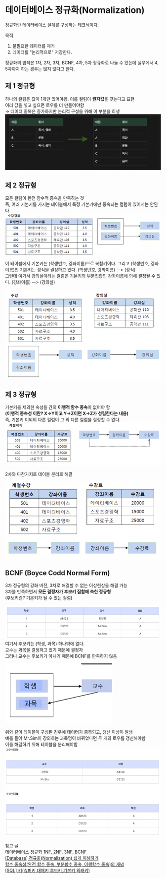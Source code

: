 # 데이터베이스 정규화(Normalization)

정규화란 테이터베이스 설계를 구성하는 테크닉이다.

목적
1. 불필요한 데이터를 제거
2. 데이터를 "논리적으로" 저장한다.

정규화의 법칙은 1차, 2차, 3차, BCNF, 4차, 5차 정규화로 나눌 수 있는데 실무에서 4, 5차까지 하는 경우는 많지 않다고 한다.  


## 제 1 정규형
하나의 컬럼은 값이 1개만 있어야함. 이를 컬럼이 **원자값**을 갖는다고 표현  
여러 값을 넣고 싶으면 로우를 더 만들어야함   
  → 데이터 중복은 증가하지만 논리적 구성을 위해 이 부분을 희생
![img_2.png](img_2.png)


## 제 2 정규형
모든 컬럼이 완전 함수적 종속을 만족하는 것  
즉, 여러 기본키를 가지는 테이블에서 특정 기본키에만 종속되는 컬럼이 있어서는 안된다
![img_8.png](img_8.png)


이 테이블에서 기본키는 (학생번호, 강좌이름)으로 복합키이다. 그리고 (학생번호, 강좌이름)인 기본키는 성적을 결정하고 있다. (학생번호, 강좌이름) --> (성적)  
그런데 여기서 강의실이라는 컬럼은 기본키의 부분집합인 강좌이름에 의해 결정될 수 있다. (강좌이름) --> (강의실)


![img_4.png](img_4.png)


## 제 3 정규형
기본키를 제외한 속성들 간의 **이행적 함수 종속**이 없어야 함  
**(이행적 종속성 이란? X→Y이고 Y→Z이면 X→Z가 성립한다는 내용)**  
즉, 기본키 이외의 다른 컬럼이 그 외 다른 컬럼을 결정할 수 없다. 
![img_7.png](img_7.png)


2차와 마찬가지로 테이블 분리로 해결

![img_9.png](img_9.png)


## BCNF (Boyce Codd Normal Form)
3차 정규형의 강화 버전, 3차로 해결할 수 없는 이상현상을 해결 가능  
3차를 만족하면서 **모든 결정자가 후보키 집합에 속한 정규형**  
(후보키란? 기본키가 될 수 있는 컬럼)
 
![img_10.png](img_10.png)
여기서 후보키는 (학생, 과목) 하나밖에 없다.  
교수는 과목을 결정하고 있기 때문에 결정자  
그러나 교수는 후보키가 아니기 때문에 BCNF를 만족하지 않음

![img_11.png](img_11.png)

위와 같이 테이블이 구성된 경우에 데이터가 중복되고, 갱신 이상이 발생  
예를 들어 Mr.Sim이 강의하는 과목명이 바뀌었다면 두 개의 로우를 갱신해야함  
이를 해결하기 위해 테이블을 분리해야함
![img_12.png](img_12.png)

참고 글   
[데이터베이스 정규화 1NF, 2NF, 3NF, BCNF](https://3months.tistory.com/193)  
[[Database] 정규화(Normalization) 쉽게 이해하기](https://mangkyu.tistory.com/110)  
[함수 종속성(완전 함수 종속, 부분함수 종속, 이행함수 종속)의 개념](https://developer111.tistory.com/80)  
[[SQL] 키(슈퍼키,대체키,후보키,기본키,외래키)](https://jerryjerryjerry.tistory.com/49)